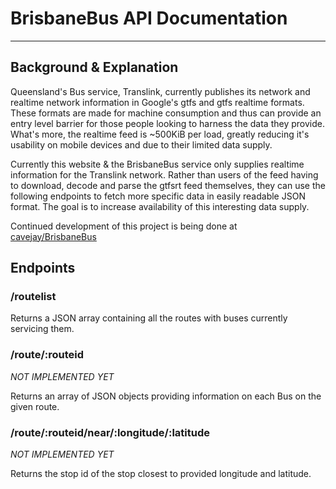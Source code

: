 # BrisbaneBus API Documentation

---
## Background & Explanation

Queensland's Bus service, Translink, currently publishes its network and realtime network information in Google's gtfs and gtfs realtime formats. These formats are made for machine consumption and thus can provide an entry level barrier for those people looking to harness the data they provide. What's more, the realtime feed is ~500KiB per load, greatly reducing it's usability on mobile devices and due to their limited data supply.

Currently this website & the BrisbaneBus service only supplies realtime information for the Translink network. Rather than users of the feed having to download, decode and parse the gtfsrt feed themselves, they can use the following endpoints to fetch more specific data in easily readable JSON format. The goal is to increase availability of this interesting data supply.

Continued development of this project is being done at [cavejay/BrisbaneBus](http://github.com/cavejay/BrisbaneBus)

## Endpoints
### /routelist

Returns a JSON array containing all the routes with buses currently servicing them.

### /route/:routeid

*NOT IMPLEMENTED YET*

Returns an array of JSON objects providing information on each Bus on the given route.

### /route/:routeid/near/:longitude/:latitude

*NOT IMPLEMENTED YET*

Returns the stop id of the stop closest to provided longitude and latitude.
